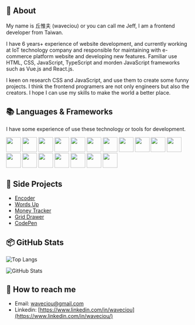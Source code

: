 ## 👀 About

My name is 丘惟夫 (waveciou) or you can call me Jeff, I am a frontend developer from Taiwan.

I have 6 years+ experience of website development, and currently working at IoT technology company and responsible for maintaining with e-commerce platform website and developing new features. Familiar use HTML, CSS, JavaScript, TypeScript and morden JavaScript frameworks such as Vue.js and React.js.

I keen on research CSS and JavaScript, and use them to create some funny projects. I think the frontend programers are not only engineers but also the creators. I hope I can use my skills to make the world a better place.

## 📚 Languages & Frameworks

I have some experience of use these technology or tools for development.

<a href="https://developer.mozilla.org/zh-TW/docs/Web/HTML" target="_blank" style="text-decoration:none;" rel="noreferrer" title="HTML5">
<img width="40" height="40" src="https://user-images.githubusercontent.com/17502097/160254564-e43559c9-7d59-41ad-9edd-2717aba03a5f.svg" />
</a>

<a href="https://developer.mozilla.org/zh-TW/docs/Web/CSS" target="_blank" style="text-decoration:none;" rel="noreferrer" title="CSS3">
<img width="40" height="40" src="https://user-images.githubusercontent.com/17502097/160254566-3360dd13-e6b8-4c0c-83e2-633b2a815bff.svg" />
</a>

<a href="https://www.a11yproject.com/" target="_blank" style="text-decoration:none;" rel="noreferrer" title="Accessibility 無障礙網頁">
<img width="40" height="40" src="https://user-images.githubusercontent.com/17502097/160254832-13c12761-19df-4d57-ae09-c74f9eb90bdf.svg" />
</a>

<a href="https://sass-lang.com/" target="_blank" style="text-decoration:none;" rel="noreferrer" title="Sass">
<img width="40" height="40" src="https://user-images.githubusercontent.com/17502097/160254247-f32cf4b3-493d-4da1-b167-041c3846845a.svg" />
</a>

<a href="https://tailwindcss.com/" target="_blank" style="text-decoration:none;" rel="noreferrer" title="Tailwind CSS">
<img width="40" height="40" src="https://user-images.githubusercontent.com/17502097/160254269-9c47aff8-0ec5-46a3-a314-cae613c07214.svg" />
</a>

<a href="https://developer.mozilla.org/zh-TW/docs/Web/JavaScript" target="_blank" style="text-decoration:none;" rel="noreferrer" title="JavaScript">
<img width="40" height="40" src="https://user-images.githubusercontent.com/17502097/159933240-2573ae3b-7f40-4398-ad51-792096e44e11.svg" />
</a>

<a href="https://www.typescriptlang.org/" target="_blank" style="text-decoration:none;" rel="noreferrer" title="TypeScript">
<img width="40" height="40" src="https://user-images.githubusercontent.com/17502097/159933955-59bf9fbe-61cc-441c-a428-4f4014085eb4.svg" />
</a>

<a href="https://jquery.com/" target="_blank" style="text-decoration:none;" rel="noreferrer" title="jQuery">
<img width="40" height="40" src="https://user-images.githubusercontent.com/17502097/160254279-d12847c8-20df-4aac-867e-23dd7c3dc818.svg" />
</a>

<a href="https://vuejs.org/" target="_blank" style="text-decoration:none;" rel="noreferrer" title="Vue.js">
<img width="40" height="40" src="https://user-images.githubusercontent.com/17502097/159936081-925960b4-08da-49a0-8914-b117297dd94b.svg" />
</a>

<a href="https://nuxtjs.org/" target="_blank" style="text-decoration:none;" rel="noreferrer" title="Nuxt.js">
<img width="40" height="40" src="https://user-images.githubusercontent.com/17502097/159936094-038f2251-da1c-4fc4-80cb-1c4d4d6f64b9.svg" />
</a>

<a href="https://zh-hant.reactjs.org/" target="_blank" style="text-decoration:none;" rel="noreferrer" title="React.js">
<img width="40" height="40" src="https://user-images.githubusercontent.com/17502097/159936116-79803c92-953b-47cb-9426-80e16d5cf887.svg" />
</a>

<a href="https://redux.js.org/" target="_blank" style="text-decoration:none;" rel="noreferrer" title="Redux">
<img width="40" height="40" src="https://user-images.githubusercontent.com/17502097/159936128-99b568e1-9e71-4dee-b136-e8ba9aeeb979.svg" />
</a>

<a href="https://nextjs.org/" target="_blank" style="text-decoration:none;" rel="noreferrer" title="Next.js">
<img width="40" height="40" src="https://user-images.githubusercontent.com/17502097/160254567-d1c83d6e-d41b-4a6f-86b9-dfc12f44210c.svg" />
</a>

<a href="https://www.gatsbyjs.com/" target="_blank" style="text-decoration:none;" rel="noreferrer" title="Gatsby.js">
<img width="40" height="40" src="https://user-images.githubusercontent.com/17502097/160254301-f77fea89-1460-494b-bff9-cdb7d3c1122e.svg" />
</a>

<a href="https://vitejs.dev/" target="_blank" style="text-decoration:none;" rel="noreferrer" title="Vite.js">
<img width="40" height="40" src="https://user-images.githubusercontent.com/17502097/159937147-5c4488f6-3d8b-464e-9fe8-5eebdd8dd643.svg" />
</a>

<a href="https://webpack.js.org/" target="_blank" style="text-decoration:none;" rel="noreferrer" title="Webpack.js">
<img width="40" height="40" src="https://user-images.githubusercontent.com/17502097/160254568-87f96032-58d5-47da-b4de-57eb76ba3b96.svg" />
</a>

<a href="https://gulpjs.com/" target="_blank" style="text-decoration:none;" rel="noreferrer" title="Gulp.js">
<img width="40" height="40" src="https://user-images.githubusercontent.com/17502097/160254337-9e7976e4-9824-4f65-805c-5554b754e79f.svg" />
</a>

<a href="https://jestjs.io/" target="_blank" style="text-decoration:none;" rel="noreferrer" title="Jest.js">
<img width="40" height="40" src="https://user-images.githubusercontent.com/17502097/160254320-d62b5712-b567-4f17-ab88-9b4ef6b8120d.svg" />
</a>

## 🚀 Side Projects

- [Encoder](https://github.com/waveciou/Encoder)
- [Words Up](https://github.com/waveciou/WordsUp)
- [Money Tracker](https://github.com/waveciou/MoneyTracker)
- [Grid Drawer](https://github.com/waveciou/grid-drawer)
- [CodePen](https://codepen.io/waveciou)

## 📦 GitHub Stats

![Top Langs](https://github-readme-stats.vercel.app/api/top-langs/?username=waveciou&theme=dark&title_color=FFFFFF)

![GitHub Stats](https://github-readme-stats.vercel.app/api?username=waveciou&theme=dark&show_icons=true&icon_color=FFAA30&title_color=B0C4DE&text_color=FFFFFF&count_private=true)

## 🔗 How to reach me

- Email: waveciou@gmail.com
- Linkedin: [https://www.linkedin.com/in/waveciou](https://www.linkedin.com/in/waveciou/)